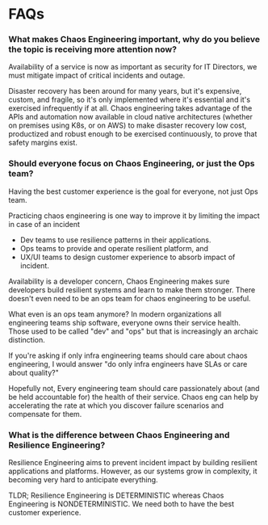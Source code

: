 # FAQs

### What makes Chaos Engineering important, why do you believe the topic is receiving more attention now?

Availability of a service is now as important as security for IT Directors, we must mitigate impact of critical incidents and outage.

Disaster recovery has been around for many years, but it's expensive, custom, and fragile, so it's only implemented where it's essential and it's exercised infrequently if at all. Chaos engineering takes advantage of the APIs and automation now available in cloud native architectures (whether on premises using K8s, or on AWS) to make disaster recovery low cost, productized and robust enough to be exercised continuously, to prove that safety margins exist.

### Should everyone focus on Chaos Engineering, or just the Ops team?

Having the best customer experience is the goal for everyone, not just Ops team.

Practicing chaos engineering is one way to improve it by limiting the impact in case of an incident

- Dev teams to use resilience patterns in their applications.
- Ops teams to provide and operate resilient platform, and 
- UX/UI teams to design customer experience to absorb impact of incident.

Availability is a developer concern, Chaos Engineering makes sure developers build resilient systems and learn to make them stronger. There doesn't even need to be an ops team for chaos engineering to be useful.

What even is an ops team anymore? In modern organizations all engineering teams ship software, everyone owns their service health. Those used to be called "dev" and "ops" but that is increasingly an archaic distinction.

If you're asking if only infra engineering teams should care about chaos engineering, I would answer "do only infra engineers have SLAs or care about quality?" 

Hopefully not, Every engineering team should care passionately about (and be held accountable for) the health of their service. Chaos eng can help by accelerating the rate at which you discover failure scenarios and compensate for them.

### What is the difference between Chaos Engineering and Resilience Engineering?

Resilience Engineering aims to prevent incident impact by building resilient applications and platforms. However, as our systems grow in complexity, it becoming very hard to anticipate everything.

TLDR; Resilience Engineering is DETERMINISTIC whereas Chaos Engineering is NONDETERMINISTIC. We need both to have the best customer experience.